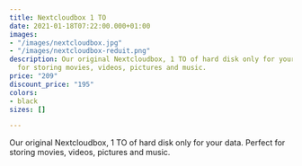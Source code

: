 ```yaml
---
title: Nextcloudbox 1 TO
date: 2021-01-18T07:22:00.000+01:00
images:
- "/images/nextcloudbox.jpg"
- "/images/nextcloudbox-reduit.png"
description: Our original Nextcloudbox, 1 TO of hard disk only for your data. Perfect
  for storing movies, videos, pictures and music.
price: "209"
discount_price: "195"
colors:
- black
sizes: []

---
```

Our original Nextcloudbox, 1 TO of hard disk only for your data. Perfect for storing movies, videos, pictures and music.